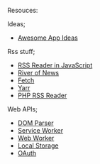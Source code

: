 ﻿Resouces:

Ideas;

- [Awesome App Ideas](https://github.com/tastejs/awesome-app-ideas)


Rss stuff;

- [RSS Reader in JavaScript](http://www.hongkiat.com/blog/rss-reader-in-javascript/)
- [River of News](http://scripting.com/2014/06/02/whatIsARiverOfNewsAggregator.html)
- [Fetch](https://developer.mozilla.org/en-US/docs/Web/API/Fetch_API)
- [Yarr](https://github.com/channikhabra/yarr)
- [PHP RSS Reader](https://labs.ft.com/2012/08/basic-offline-html5-web-app/)

Web APIs;

- [DOM Parser](https://developer.mozilla.org/en-US/docs/Web/API/DOMParser)
- [Service Worker](https://developer.mozilla.org/en-US/docs/Web/API/Service_Worker_API)
- [Web Worker](https://developer.mozilla.org/en-US/docs/Web/API/Worker)
- [Local Storage](https://developer.mozilla.org/en-US/docs/Web/API/Window/localStorage)
- [OAuth](https://developer.github.com/apps/building-integrations/setting-up-and-registering-oauth-apps/)
